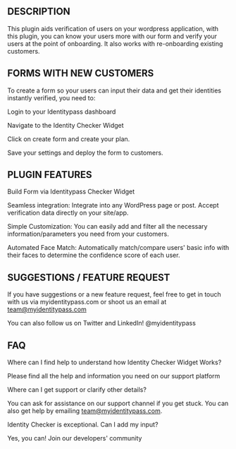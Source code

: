 ## DESCRIPTION

This plugin aids verification of users on your wordpress application, with this plugin, you can know your users more with our form and verify your users at the point of onboarding. It also works with re-onboarding existing customers. 


## FORMS WITH NEW CUSTOMERS

To create a form so your users can input their data and get their identities instantly verified, you need to: 

 Login to your Identitypass dashboard 

Navigate to the Identity Checker Widget  

Click on create form and create your plan. 

Save your settings and deploy the form to customers. 

## PLUGIN FEATURES

Build Form via Identitypass Checker Widget 

Seamless integration: Integrate into any WordPress page or post. Accept verification data directly on your site/app. 

Simple Customization: You can easily add and filter all the necessary information/parameters you need from your customers. 

Automated Face Match: Automatically match/compare users' basic info with their faces to determine the confidence score of each user. 

## SUGGESTIONS / FEATURE REQUEST

If you have suggestions or a new feature request, feel free to get in touch with us via myidentitypass.com or shoot us an email at team@myidentitypass.com 

You can also follow us on Twitter and LinkedIn! @myidentitypass 

## FAQ

Where can I find help to understand how Identity Checker Widget Works? 

Please find all the help and information you need on our support platform 

Where can I get support or clarify other details? 

You can ask for assistance on our support channel if you get stuck. You can also get help by emailing team@myidentitypass.com. 

Identity Checker is exceptional. Can I add my input? 

Yes, you can! Join our developers' community 